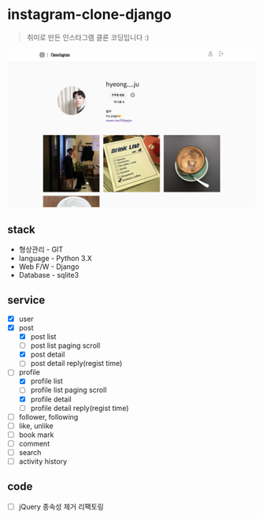
# instagram-clone-django

> 취미로 만든 인스타그램 클론 코딩입니다 :)  

![](./preview-profile.png)

## stack
  - 형상관리 - GIT
  - language - Python 3.X
  - Web F/W - Django
  - Database - sqlite3

## service
  - [X] user
  - [X] post
    - [X] post list
    - [ ] post list paging scroll
    - [X] post detail
    - [ ] post detail reply(regist time)
  - [ ] profile
    - [X] profile list
    - [ ] profile list paging scroll
    - [X] profile detail
    - [ ] profile detail reply(regist time)
  - [ ] follower, following
  - [ ] like, unlike
  - [ ] book mark
  - [ ] comment
  - [ ] search
  - [ ] activity history

## code
  - [ ] jQuery 종속성 제거 리팩토링
